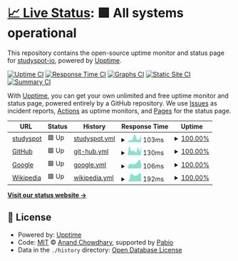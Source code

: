 # [📈 Live Status](https://studyspot-io.github.io/status): <!--live status--> **🟩 All systems operational**

This repository contains the open-source uptime monitor and status page for [studyspot-io](https://studyspot-io.github.io/status), powered by [Upptime](https://github.com/upptime/upptime).

[![Uptime CI](https://github.com/studyspot-io/status/workflows/Uptime%20CI/badge.svg)](https://github.com/studyspot-io/status/actions?query=workflow%3A%22Uptime+CI%22)
[![Response Time CI](https://github.com/studyspot-io/status/workflows/Response%20Time%20CI/badge.svg)](https://github.com/studyspot-io/status/actions?query=workflow%3A%22Response+Time+CI%22)
[![Graphs CI](https://github.com/studyspot-io/status/workflows/Graphs%20CI/badge.svg)](https://github.com/studyspot-io/status/actions?query=workflow%3A%22Graphs+CI%22)
[![Static Site CI](https://github.com/studyspot-io/status/workflows/Static%20Site%20CI/badge.svg)](https://github.com/studyspot-io/status/actions?query=workflow%3A%22Static+Site+CI%22)
[![Summary CI](https://github.com/studyspot-io/status/workflows/Summary%20CI/badge.svg)](https://github.com/studyspot-io/status/actions?query=workflow%3A%22Summary+CI%22)

With [Upptime](https://upptime.js.org), you can get your own unlimited and free uptime monitor and status page, powered entirely by a GitHub repository. We use [Issues](https://github.com/studyspot-io/status/issues) as incident reports, [Actions](https://github.com/studyspot-io/status/actions) as uptime monitors, and [Pages](https://studyspot-io.github.io/status) for the status page.

<!--start: status pages-->
<!-- This summary is generated by Upptime (https://github.com/upptime/upptime) -->
<!-- Do not edit this manually, your changes will be overwritten -->
<!-- prettier-ignore -->
| URL | Status | History | Response Time | Uptime |
| --- | ------ | ------- | ------------- | ------ |
| <img alt="" src="https://icons.duckduckgo.com/ip3/studyspot-io.github.io.ico" height="13"> [studyspot](https://studyspot-io.github.io) | 🟩 Up | [studyspot.yml](https://github.com/studyspot-io/status/commits/HEAD/history/studyspot.yml) | <details><summary><img alt="Response time graph" src="./graphs/studyspot/response-time-week.png" height="20"> 103ms</summary><br><a href="https://studyspot-io.github.io/status/history/studyspot"><img alt="Response time 103" src="https://img.shields.io/endpoint?url=https%3A%2F%2Fraw.githubusercontent.com%2Fstudyspot-io%2Fstatus%2FHEAD%2Fapi%2Fstudyspot%2Fresponse-time.json"></a><br><a href="https://studyspot-io.github.io/status/history/studyspot"><img alt="24-hour response time 59" src="https://img.shields.io/endpoint?url=https%3A%2F%2Fraw.githubusercontent.com%2Fstudyspot-io%2Fstatus%2FHEAD%2Fapi%2Fstudyspot%2Fresponse-time-day.json"></a><br><a href="https://studyspot-io.github.io/status/history/studyspot"><img alt="7-day response time 103" src="https://img.shields.io/endpoint?url=https%3A%2F%2Fraw.githubusercontent.com%2Fstudyspot-io%2Fstatus%2FHEAD%2Fapi%2Fstudyspot%2Fresponse-time-week.json"></a><br><a href="https://studyspot-io.github.io/status/history/studyspot"><img alt="30-day response time 103" src="https://img.shields.io/endpoint?url=https%3A%2F%2Fraw.githubusercontent.com%2Fstudyspot-io%2Fstatus%2FHEAD%2Fapi%2Fstudyspot%2Fresponse-time-month.json"></a><br><a href="https://studyspot-io.github.io/status/history/studyspot"><img alt="1-year response time 103" src="https://img.shields.io/endpoint?url=https%3A%2F%2Fraw.githubusercontent.com%2Fstudyspot-io%2Fstatus%2FHEAD%2Fapi%2Fstudyspot%2Fresponse-time-year.json"></a></details> | <details><summary><a href="https://studyspot-io.github.io/status/history/studyspot">100.00%</a></summary><a href="https://studyspot-io.github.io/status/history/studyspot"><img alt="All-time uptime 100.00%" src="https://img.shields.io/endpoint?url=https%3A%2F%2Fraw.githubusercontent.com%2Fstudyspot-io%2Fstatus%2FHEAD%2Fapi%2Fstudyspot%2Fuptime.json"></a><br><a href="https://studyspot-io.github.io/status/history/studyspot"><img alt="24-hour uptime 100.00%" src="https://img.shields.io/endpoint?url=https%3A%2F%2Fraw.githubusercontent.com%2Fstudyspot-io%2Fstatus%2FHEAD%2Fapi%2Fstudyspot%2Fuptime-day.json"></a><br><a href="https://studyspot-io.github.io/status/history/studyspot"><img alt="7-day uptime 100.00%" src="https://img.shields.io/endpoint?url=https%3A%2F%2Fraw.githubusercontent.com%2Fstudyspot-io%2Fstatus%2FHEAD%2Fapi%2Fstudyspot%2Fuptime-week.json"></a><br><a href="https://studyspot-io.github.io/status/history/studyspot"><img alt="30-day uptime 100.00%" src="https://img.shields.io/endpoint?url=https%3A%2F%2Fraw.githubusercontent.com%2Fstudyspot-io%2Fstatus%2FHEAD%2Fapi%2Fstudyspot%2Fuptime-month.json"></a><br><a href="https://studyspot-io.github.io/status/history/studyspot"><img alt="1-year uptime 100.00%" src="https://img.shields.io/endpoint?url=https%3A%2F%2Fraw.githubusercontent.com%2Fstudyspot-io%2Fstatus%2FHEAD%2Fapi%2Fstudyspot%2Fuptime-year.json"></a></details>
| <img alt="" src="https://icons.duckduckgo.com/ip3/www.github.com.ico" height="13"> [GitHub](https://www.github.com) | 🟩 Up | [git-hub.yml](https://github.com/studyspot-io/status/commits/HEAD/history/git-hub.yml) | <details><summary><img alt="Response time graph" src="./graphs/git-hub/response-time-week.png" height="20"> 130ms</summary><br><a href="https://studyspot-io.github.io/status/history/git-hub"><img alt="Response time 214" src="https://img.shields.io/endpoint?url=https%3A%2F%2Fraw.githubusercontent.com%2Fstudyspot-io%2Fstatus%2FHEAD%2Fapi%2Fgit-hub%2Fresponse-time.json"></a><br><a href="https://studyspot-io.github.io/status/history/git-hub"><img alt="24-hour response time 103" src="https://img.shields.io/endpoint?url=https%3A%2F%2Fraw.githubusercontent.com%2Fstudyspot-io%2Fstatus%2FHEAD%2Fapi%2Fgit-hub%2Fresponse-time-day.json"></a><br><a href="https://studyspot-io.github.io/status/history/git-hub"><img alt="7-day response time 130" src="https://img.shields.io/endpoint?url=https%3A%2F%2Fraw.githubusercontent.com%2Fstudyspot-io%2Fstatus%2FHEAD%2Fapi%2Fgit-hub%2Fresponse-time-week.json"></a><br><a href="https://studyspot-io.github.io/status/history/git-hub"><img alt="30-day response time 214" src="https://img.shields.io/endpoint?url=https%3A%2F%2Fraw.githubusercontent.com%2Fstudyspot-io%2Fstatus%2FHEAD%2Fapi%2Fgit-hub%2Fresponse-time-month.json"></a><br><a href="https://studyspot-io.github.io/status/history/git-hub"><img alt="1-year response time 214" src="https://img.shields.io/endpoint?url=https%3A%2F%2Fraw.githubusercontent.com%2Fstudyspot-io%2Fstatus%2FHEAD%2Fapi%2Fgit-hub%2Fresponse-time-year.json"></a></details> | <details><summary><a href="https://studyspot-io.github.io/status/history/git-hub">100.00%</a></summary><a href="https://studyspot-io.github.io/status/history/git-hub"><img alt="All-time uptime 100.00%" src="https://img.shields.io/endpoint?url=https%3A%2F%2Fraw.githubusercontent.com%2Fstudyspot-io%2Fstatus%2FHEAD%2Fapi%2Fgit-hub%2Fuptime.json"></a><br><a href="https://studyspot-io.github.io/status/history/git-hub"><img alt="24-hour uptime 100.00%" src="https://img.shields.io/endpoint?url=https%3A%2F%2Fraw.githubusercontent.com%2Fstudyspot-io%2Fstatus%2FHEAD%2Fapi%2Fgit-hub%2Fuptime-day.json"></a><br><a href="https://studyspot-io.github.io/status/history/git-hub"><img alt="7-day uptime 100.00%" src="https://img.shields.io/endpoint?url=https%3A%2F%2Fraw.githubusercontent.com%2Fstudyspot-io%2Fstatus%2FHEAD%2Fapi%2Fgit-hub%2Fuptime-week.json"></a><br><a href="https://studyspot-io.github.io/status/history/git-hub"><img alt="30-day uptime 100.00%" src="https://img.shields.io/endpoint?url=https%3A%2F%2Fraw.githubusercontent.com%2Fstudyspot-io%2Fstatus%2FHEAD%2Fapi%2Fgit-hub%2Fuptime-month.json"></a><br><a href="https://studyspot-io.github.io/status/history/git-hub"><img alt="1-year uptime 100.00%" src="https://img.shields.io/endpoint?url=https%3A%2F%2Fraw.githubusercontent.com%2Fstudyspot-io%2Fstatus%2FHEAD%2Fapi%2Fgit-hub%2Fuptime-year.json"></a></details>
| <img alt="" src="https://icons.duckduckgo.com/ip3/www.google.com.ico" height="13"> [Google](https://www.google.com) | 🟩 Up | [google.yml](https://github.com/studyspot-io/status/commits/HEAD/history/google.yml) | <details><summary><img alt="Response time graph" src="./graphs/google/response-time-week.png" height="20"> 106ms</summary><br><a href="https://studyspot-io.github.io/status/history/google"><img alt="Response time 99" src="https://img.shields.io/endpoint?url=https%3A%2F%2Fraw.githubusercontent.com%2Fstudyspot-io%2Fstatus%2FHEAD%2Fapi%2Fgoogle%2Fresponse-time.json"></a><br><a href="https://studyspot-io.github.io/status/history/google"><img alt="24-hour response time 85" src="https://img.shields.io/endpoint?url=https%3A%2F%2Fraw.githubusercontent.com%2Fstudyspot-io%2Fstatus%2FHEAD%2Fapi%2Fgoogle%2Fresponse-time-day.json"></a><br><a href="https://studyspot-io.github.io/status/history/google"><img alt="7-day response time 106" src="https://img.shields.io/endpoint?url=https%3A%2F%2Fraw.githubusercontent.com%2Fstudyspot-io%2Fstatus%2FHEAD%2Fapi%2Fgoogle%2Fresponse-time-week.json"></a><br><a href="https://studyspot-io.github.io/status/history/google"><img alt="30-day response time 102" src="https://img.shields.io/endpoint?url=https%3A%2F%2Fraw.githubusercontent.com%2Fstudyspot-io%2Fstatus%2FHEAD%2Fapi%2Fgoogle%2Fresponse-time-month.json"></a><br><a href="https://studyspot-io.github.io/status/history/google"><img alt="1-year response time 99" src="https://img.shields.io/endpoint?url=https%3A%2F%2Fraw.githubusercontent.com%2Fstudyspot-io%2Fstatus%2FHEAD%2Fapi%2Fgoogle%2Fresponse-time-year.json"></a></details> | <details><summary><a href="https://studyspot-io.github.io/status/history/google">100.00%</a></summary><a href="https://studyspot-io.github.io/status/history/google"><img alt="All-time uptime 100.00%" src="https://img.shields.io/endpoint?url=https%3A%2F%2Fraw.githubusercontent.com%2Fstudyspot-io%2Fstatus%2FHEAD%2Fapi%2Fgoogle%2Fuptime.json"></a><br><a href="https://studyspot-io.github.io/status/history/google"><img alt="24-hour uptime 100.00%" src="https://img.shields.io/endpoint?url=https%3A%2F%2Fraw.githubusercontent.com%2Fstudyspot-io%2Fstatus%2FHEAD%2Fapi%2Fgoogle%2Fuptime-day.json"></a><br><a href="https://studyspot-io.github.io/status/history/google"><img alt="7-day uptime 100.00%" src="https://img.shields.io/endpoint?url=https%3A%2F%2Fraw.githubusercontent.com%2Fstudyspot-io%2Fstatus%2FHEAD%2Fapi%2Fgoogle%2Fuptime-week.json"></a><br><a href="https://studyspot-io.github.io/status/history/google"><img alt="30-day uptime 100.00%" src="https://img.shields.io/endpoint?url=https%3A%2F%2Fraw.githubusercontent.com%2Fstudyspot-io%2Fstatus%2FHEAD%2Fapi%2Fgoogle%2Fuptime-month.json"></a><br><a href="https://studyspot-io.github.io/status/history/google"><img alt="1-year uptime 100.00%" src="https://img.shields.io/endpoint?url=https%3A%2F%2Fraw.githubusercontent.com%2Fstudyspot-io%2Fstatus%2FHEAD%2Fapi%2Fgoogle%2Fuptime-year.json"></a></details>
| <img alt="" src="https://icons.duckduckgo.com/ip3/www.wikipedia.org.ico" height="13"> [Wikipedia](https://www.wikipedia.org) | 🟩 Up | [wikipedia.yml](https://github.com/studyspot-io/status/commits/HEAD/history/wikipedia.yml) | <details><summary><img alt="Response time graph" src="./graphs/wikipedia/response-time-week.png" height="20"> 192ms</summary><br><a href="https://studyspot-io.github.io/status/history/wikipedia"><img alt="Response time 207" src="https://img.shields.io/endpoint?url=https%3A%2F%2Fraw.githubusercontent.com%2Fstudyspot-io%2Fstatus%2FHEAD%2Fapi%2Fwikipedia%2Fresponse-time.json"></a><br><a href="https://studyspot-io.github.io/status/history/wikipedia"><img alt="24-hour response time 203" src="https://img.shields.io/endpoint?url=https%3A%2F%2Fraw.githubusercontent.com%2Fstudyspot-io%2Fstatus%2FHEAD%2Fapi%2Fwikipedia%2Fresponse-time-day.json"></a><br><a href="https://studyspot-io.github.io/status/history/wikipedia"><img alt="7-day response time 192" src="https://img.shields.io/endpoint?url=https%3A%2F%2Fraw.githubusercontent.com%2Fstudyspot-io%2Fstatus%2FHEAD%2Fapi%2Fwikipedia%2Fresponse-time-week.json"></a><br><a href="https://studyspot-io.github.io/status/history/wikipedia"><img alt="30-day response time 188" src="https://img.shields.io/endpoint?url=https%3A%2F%2Fraw.githubusercontent.com%2Fstudyspot-io%2Fstatus%2FHEAD%2Fapi%2Fwikipedia%2Fresponse-time-month.json"></a><br><a href="https://studyspot-io.github.io/status/history/wikipedia"><img alt="1-year response time 207" src="https://img.shields.io/endpoint?url=https%3A%2F%2Fraw.githubusercontent.com%2Fstudyspot-io%2Fstatus%2FHEAD%2Fapi%2Fwikipedia%2Fresponse-time-year.json"></a></details> | <details><summary><a href="https://studyspot-io.github.io/status/history/wikipedia">100.00%</a></summary><a href="https://studyspot-io.github.io/status/history/wikipedia"><img alt="All-time uptime 100.00%" src="https://img.shields.io/endpoint?url=https%3A%2F%2Fraw.githubusercontent.com%2Fstudyspot-io%2Fstatus%2FHEAD%2Fapi%2Fwikipedia%2Fuptime.json"></a><br><a href="https://studyspot-io.github.io/status/history/wikipedia"><img alt="24-hour uptime 100.00%" src="https://img.shields.io/endpoint?url=https%3A%2F%2Fraw.githubusercontent.com%2Fstudyspot-io%2Fstatus%2FHEAD%2Fapi%2Fwikipedia%2Fuptime-day.json"></a><br><a href="https://studyspot-io.github.io/status/history/wikipedia"><img alt="7-day uptime 100.00%" src="https://img.shields.io/endpoint?url=https%3A%2F%2Fraw.githubusercontent.com%2Fstudyspot-io%2Fstatus%2FHEAD%2Fapi%2Fwikipedia%2Fuptime-week.json"></a><br><a href="https://studyspot-io.github.io/status/history/wikipedia"><img alt="30-day uptime 100.00%" src="https://img.shields.io/endpoint?url=https%3A%2F%2Fraw.githubusercontent.com%2Fstudyspot-io%2Fstatus%2FHEAD%2Fapi%2Fwikipedia%2Fuptime-month.json"></a><br><a href="https://studyspot-io.github.io/status/history/wikipedia"><img alt="1-year uptime 100.00%" src="https://img.shields.io/endpoint?url=https%3A%2F%2Fraw.githubusercontent.com%2Fstudyspot-io%2Fstatus%2FHEAD%2Fapi%2Fwikipedia%2Fuptime-year.json"></a></details>

<!--end: status pages-->

[**Visit our status website →**](https://studyspot-io.github.io/status)

## 📄 License

- Powered by: [Upptime](https://github.com/upptime/upptime)
- Code: [MIT](./LICENSE) © [Anand Chowdhary](https://anandchowdhary.com), supported by [Pabio](https://pabio.com)
- Data in the `./history` directory: [Open Database License](https://opendatacommons.org/licenses/odbl/1-0/)
